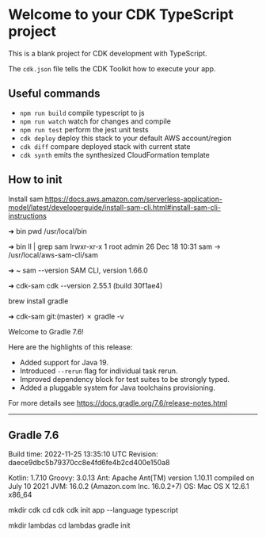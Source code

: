 # Welcome to your CDK TypeScript project

This is a blank project for CDK development with TypeScript.

The `cdk.json` file tells the CDK Toolkit how to execute your app.

## Useful commands

* `npm run build`   compile typescript to js
* `npm run watch`   watch for changes and compile
* `npm run test`    perform the jest unit tests
* `cdk deploy`      deploy this stack to your default AWS account/region
* `cdk diff`        compare deployed stack with current state
* `cdk synth`       emits the synthesized CloudFormation template

## How to init
Install sam
https://docs.aws.amazon.com/serverless-application-model/latest/developerguide/install-sam-cli.html#install-sam-cli-instructions

➜  bin pwd
/usr/local/bin

➜  bin ll | grep sam
lrwxr-xr-x    1 root      admin                   26 Dec 18 10:31 sam -> /usr/local/aws-sam-cli/sam

➜  ~ sam --version
SAM CLI, version 1.66.0

➜  cdk-sam cdk --version
2.55.1 (build 30f1ae4)

brew install gradle

➜  cdk-sam git:(master) ✗ gradle -v

Welcome to Gradle 7.6!

Here are the highlights of this release:
- Added support for Java 19.
- Introduced `--rerun` flag for individual task rerun.
- Improved dependency block for test suites to be strongly typed.
- Added a pluggable system for Java toolchains provisioning.

For more details see https://docs.gradle.org/7.6/release-notes.html


------------------------------------------------------------
Gradle 7.6
------------------------------------------------------------

Build time:   2022-11-25 13:35:10 UTC
Revision:     daece9dbc5b79370cc8e4fd6fe4b2cd400e150a8

Kotlin:       1.7.10
Groovy:       3.0.13
Ant:          Apache Ant(TM) version 1.10.11 compiled on July 10 2021
JVM:          16.0.2 (Amazon.com Inc. 16.0.2+7)
OS:           Mac OS X 12.6.1 x86_64

mkdir cdk
cd cdk
cdk init app --language typescript

mkdir lambdas
cd lambdas
gradle init
